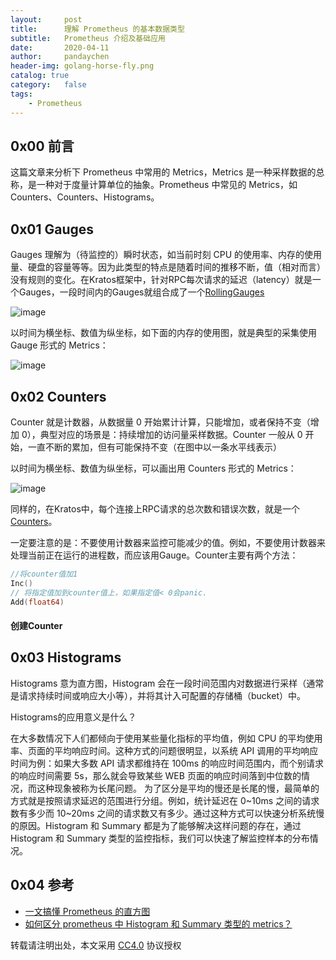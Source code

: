 ```yaml
---
layout:     post
title:      理解 Prometheus 的基本数据类型
subtitle:   Prometheus 介绍及基础应用
date:       2020-04-11
author:     pandaychen
header-img: golang-horse-fly.png
catalog: true
category:   false
tags:
    - Prometheus
---
```


##  0x00    前言
这篇文章来分析下 Prometheus 中常用的 Metrics，Metrics 是一种采样数据的总称，是一种对于度量计算单位的抽象。Prometheus 中常见的 Metrics，如 Counters、Counters、Histograms。

##  0x01    Gauges
Gauges 理解为（待监控的）瞬时状态，如当前时刻 CPU 的使用率、内存的使用量、硬盘的容量等等。因为此类型的特点是随着时间的推移不断，值（相对而言）没有规则的变化。在Kratos框架中，针对RPC每次请求的延迟（latency）就是一个Gauges，一段时间内的Gauges就组合成了一个[RollingGauges](https://github.com/go-kratos/kratos/blob/master/pkg/stat/metric/rolling_gauge.go#L10)

![image](https://s1.ax1x.com/2020/04/12/GLSUx0.jpg)

以时间为横坐标、数值为纵坐标，如下面的内存的使用图，就是典型的采集使用 Gauge 形式的 Metrics：

![image](https://s1.ax1x.com/2020/04/12/GLpym8.png)



##  0x02 Counters

Counter 就是计数器，从数据量 0 开始累计计算，只能增加，或者保持不变（增加 0），典型对应的场景是：持续增加的访问量采样数据。Counter 一般从 0 开始，一直不断的累加，但有可能保持不变（在图中以一条水平线表示）

以时间为横坐标、数值为纵坐标，可以画出用 Counters 形式的 Metrics：

![image](https://s1.ax1x.com/2020/04/12/GLilND.png)

同样的，在Kratos中，每个连接上RPC请求的总次数和错误次数，就是一个[Counters](https://github.com/go-kratos/kratos/blob/master/pkg/stat/metric/rolling_counter.go)。

一定要注意的是：不要使用计数器来监控可能减少的值。例如，不要使用计数器来处理当前正在运行的进程数，而应该用Gauge。Counter主要有两个方法：
```go
//将counter值加1
Inc()
// 将指定值加到counter值上，如果指定值< 0会panic.
Add(float64)
```

####    创建Counter


##  0x03    Histograms
Histograms 意为直方图，Histogram 会在一段时间范围内对数据进行采样（通常是请求持续时间或响应大小等），并将其计入可配置的存储桶（bucket）中。

Histograms的应用意义是什么？

在大多数情况下人们都倾向于使用某些量化指标的平均值，例如 CPU 的平均使用率、页面的平均响应时间。这种方式的问题很明显，以系统 API 调用的平均响应时间为例：如果大多数 API 请求都维持在 100ms 的响应时间范围内，而个别请求的响应时间需要 5s，那么就会导致某些 WEB 页面的响应时间落到中位数的情况，而这种现象被称为长尾问题。
为了区分是平均的慢还是长尾的慢，最简单的方式就是按照请求延迟的范围进行分组。例如，统计延迟在 0~10ms 之间的请求数有多少而 10~20ms 之间的请求数又有多少。通过这种方式可以快速分析系统慢的原因。Histogram 和 Summary 都是为了能够解决这样问题的存在，通过 Histogram 和 Summary 类型的监控指标，我们可以快速了解监控样本的分布情况。


##  0x04    参考
-   [一文搞懂 Prometheus 的直方图](https://juejin.im/post/5d492d1d5188251dff55b0b5)
-   [如何区分 prometheus 中 Histogram 和 Summary 类型的 metrics？](https://www.cnblogs.com/aguncn/p/9920545.html)

转载请注明出处，本文采用 [CC4.0](http://creativecommons.org/licenses/by-nc-nd/4.0/) 协议授权
